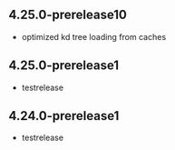 ## 4.25.0-prerelease10
- optimized kd tree loading from caches

## 4.25.0-prerelease1
- testrelease

## 4.24.0-prerelease1
- testrelease
